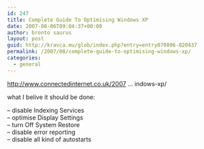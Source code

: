 ```yaml
---
id: 247
title: Complete Guide To Optimising Windows XP
date: 2007-08-06T09:04:37+00:00
author: bronto saurus
layout: post
guid: http://kravca.mu/glob/index.php?entry=entry070806-020437
permalink: /2007/08/complete-guide-to-optimising-windows-xp/
categories:
  - general
---
```

<a href="http://www.connectedinternet.co.uk/2007/02/06/the-complete-guide-to-optimising-windows-xp/" target="_blank" >http://www.connectedinternet.co.uk/2007 &#8230; indows-xp/</a>

what I belive it should be done:

&#8211; disable Indexing Services  
&#8211; optimise Display Settings  
&#8211; turn Off System Restore  
&#8211; disable error reporting  
&#8211; disable all kind of autostarts